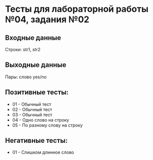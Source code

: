 # Тесты для лабораторной работы №04, задания №02

## Входные данные
Строки: str1, str2

## Выходные данные
Пары: слово yes/no

## Позитивные тесты:
- 01 - Обычный тест
- 02 - Обычный тест
- 03 - Обычный тест
- 04 - Одно слово на строку
- 05 - По разному слову на строку

## Негативные тесты:
- 01 - Слишком длинное слово
